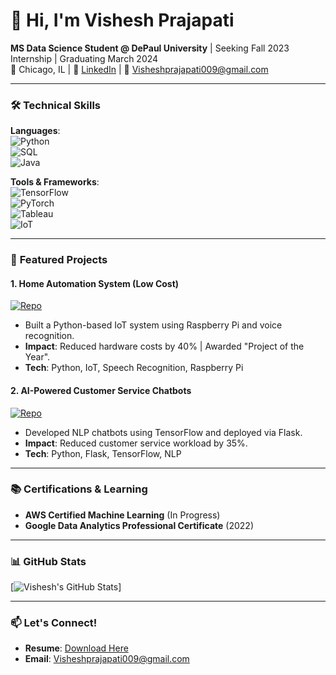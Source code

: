 # 👋 Hi, I'm Vishesh Prajapati  
**MS Data Science Student @ DePaul University** | Seeking Fall 2023 Internship | Graduating March 2024  
📍 Chicago, IL | 🔗 [LinkedIn](https://linkedin.com/in/jake) | 📧 Visheshprajapati009@gmail.com  

---

### 🛠 **Technical Skills**  
**Languages**:  
![Python](https://img.shields.io/badge/Python-Expert-blue?logo=python)  
![SQL](https://img.shields.io/badge/SQL-Advanced-orange?logo=postgresql)  
![Java](https://img.shields.io/badge/Java-Intermediate-yellow)  

**Tools & Frameworks**:  
![TensorFlow](https://img.shields.io/badge/TensorFlow-Expert-orange?logo=tensorflow)  
![PyTorch](https://img.shields.io/badge/PyTorch-Intermediate-blue?logo=pytorch)  
![Tableau](https://img.shields.io/badge/Tableau-Advanced-orange?logo=tableau)  
![IoT](https://img.shields.io/badge/IoT-Expert-green?logo=raspberrypi)  

---

### 🚀 **Featured Projects**  

#### **1. Home Automation System (Low Cost)**  
[![Repo](https://img.shields.io/badge/View_Repo-Home_Automation-blue)](https://github.com/jake/home-automation)  
- Built a Python-based IoT system using Raspberry Pi and voice recognition.  
- **Impact**: Reduced hardware costs by 40% | Awarded "Project of the Year".  
- **Tech**: Python, IoT, Speech Recognition, Raspberry Pi  

#### **2. AI-Powered Customer Service Chatbots**  
[![Repo](https://img.shields.io/badge/View_Repo-Chatbots-green)](https://github.com/jake/chatbots)  
- Developed NLP chatbots using TensorFlow and deployed via Flask.  
- **Impact**: Reduced customer service workload by 35%.  
- **Tech**: Python, Flask, TensorFlow, NLP  

---

### 📚 **Certifications & Learning**  
- **AWS Certified Machine Learning** (In Progress)  
- **Google Data Analytics Professional Certificate** (2022)  

---

### 📊 **GitHub Stats**  
[![Vishesh's GitHub Stats](https://github-readme-stats.vercel.app/api?username=jake&show_icons=true&theme=radical)]  

---

### 📫 **Let's Connect!**  
- **Resume**: [Download Here](https://github.com/jake/resume/raw/main/Vishesh_Prajapati_Resume.pdf)  
- **Email**: Visheshprajapati009@gmail.com  

